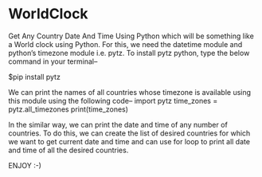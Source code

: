 # WorldClock
Get Any Country Date And Time Using Python which will be something like a World clock using Python.
For this, we need the datetime module and python’s timezone module i.e. pytz.
To install pytz python, type the below command in your terminal–

$pip install pytz

We can print the names of all countries whose timezone is available using this module using the following code–
import pytz
time_zones = pytz.all_timezones
print(time_zones)

In the similar way, we can print the date and time of any number of countries. To do this, we can create the list of desired countries for which we want to get current date and time and can use for loop to print all date and time of all the desired countries.

ENJOY :-)
